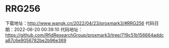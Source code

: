 # RRG256
下载地址：http://www.wangk.cn/2022/04/23/proxmark3/#RRG256
代码日期：2022-06-20 00:39:10
代码地址：https://github.com/RfidResearchGroup/proxmark3/tree/719c51b156664addca87c6e9056782be2b96e369
